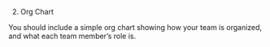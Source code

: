 2. Org Chart

You should include a simple org chart showing how your team is organized, and what each team member’s role is.
